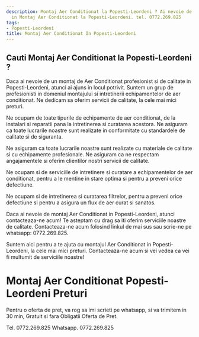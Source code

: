 ```yaml
---
description: Montaj Aer Conditionat la Popesti-Leordeni ? Ai nevoie de un profesionist
  in Montaj Aer Conditionat la Popesti-Leordeni. tel. 0772.269.825
tags:
- Popesti-Leordeni
title: Montaj Aer Conditionat In Popesti-Leordeni
---
```



## Cauti Montaj Aer Conditionat la Popesti-Leordeni ?

Daca ai nevoie de un montaj de Aer Conditionat profesionist si de calitate in Popesti-Leordeni, atunci ai ajuns in locul potrivit. Suntem un grup de profesionisti in domeniul montajului si intretinerii echipamentelor de aer conditionat. Ne dedicam sa oferim servicii de calitate, la cele mai mici preturi. 

Ne ocupam de toate tipurile de echipamente de aer conditionat, de la instalari si reparatii pana la intretinerea si curatarea acestora. Ne asiguram ca toate lucrarile noastre sunt realizate in conformitate cu standardele de calitate si de siguranta.

Ne asiguram ca toate lucrarile noastre sunt realizate cu materiale de calitate si cu echipamente profesionale. Ne asiguram ca ne respectam angajamentele si oferim clientilor nostri servicii de calitate. 

Ne ocupam si de serviciile de intretinere si curatare a echipamentelor de aer conditionat, pentru a le mentine in stare optima si pentru a preveni orice defectiune.

Ne ocupam si de intretinerea si curatarea filtrelor, pentru a preveni orice defectiune si pentru a asigura un flux de aer curat si sanatos.

Daca ai nevoie de montaj Aer Conditionat in Popesti-Leordeni, atunci contacteaza-ne acum! Te asteptam cu drag sa iti oferim serviciile noastre de calitate. Contacteaza-ne acum folosind linkul de mai sus sau scrie-ne pe whatsapp: 0772.269.825. 

Suntem aici pentru a te ajuta cu montajul Aer Conditionat in Popesti-Leordeni, la cele mai mici preturi. Contacteaza-ne acum si vei vedea ca vei fi multumit de serviciile noastre!

# Montaj Aer Conditionat Popesti-Leordeni Preturi
Pentru o oferta de pret, va rog sa imi scrieti pe whatsapp, si va trimitem in 30 min, Gratuit si fara Obligatii Oferta de Pret.

Tel. 0772.269.825
Whatsapp. 0772.269.825